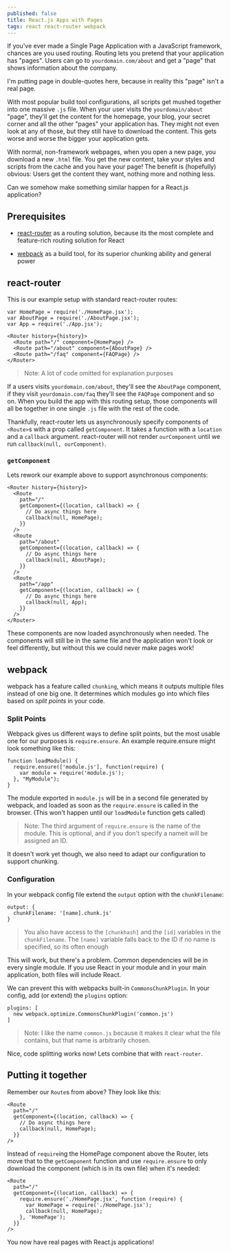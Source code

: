 ```yaml
---
published: false
title: React.js Apps with Pages
tags: react react-router webpack
---
```


If you've ever made a Single Page Application with a JavaScript framework, chances are you used routing. Routing lets you pretend that your application has "pages". Users can go to `yourdomain.com/about` and get a "page" that shows information about the company.

I'm putting page in double-quotes here, because in reality this "page" isn't a real page.

With most popular build tool configurations, all scripts get mushed together into one massive `.js` file. When your user visits the `yourdomain/about` "page", they'll get the content for the homepage, your blog, your secret corner and all the other "pages" your application has. They might not even look at any of those, but they still have to download the content. This gets worse and worse the bigger your application gets.

With normal, non-framework webpages, when you open a new page, you download a new `.html` file. You get the new content, take your styles and scripts from the cache and you have your page! The benefit is (hopefully) obvious: Users get the content they want, nothing more and nothing less.

Can we somehow make something similar happen for a React.js application?

## Prerequisites

- [react-router](https://github.com/rackt/react-router) as a routing solution, because its the most complete and feature-rich routing solution for React

- [webpack](https://github.com/webpack/webpack) as a build tool, for its superior chunking ability and general power

## react-router

This is our example setup with standard react-router routes:

```JSX
var HomePage = require('./HomePage.jsx');
var AboutPage = require('./AboutPage.jsx');
var App = require('./App.jsx');

<Router history={history}>
  <Route path="/" component={HomePage} />
  <Route path="/about" component={AboutPage} />
  <Route path="/faq" component={FAQPage} />
</Router>
```

> Note: A lot of code omitted for explanation purposes

If a users visits `yourdomain.com/about`, they'll see the `AboutPage` component, if they visit `yourdomain.com/faq` they'll see the `FAQPage` component and so on. When you build the app with this routing setup, those components will all be together in one single `.js` file with the rest of the code.

Thankfully, react-router lets us asynchronously specify components of `<Route>`s with a prop called `getComponent`. It takes a function with a `location` and a `callback` argument. react-router will not render `ourComponent` until we run `callback(null, ourComponent)`.

### `getComponent`

Lets rework our example above to support asynchronous components:

```JSX
<Router history={history}>
  <Route
    path="/"
    getComponent={(location, callback) => {
      // Do async things here
      callback(null, HomePage);
    }}
  />
  <Route
    path="/about"
    getComponent={(location, callback) => {
      // Do async things here
      callback(null, AboutPage);
    }}
  />
  <Route
    path="/app"
    getComponent={(location, callback) => {
      // Do async things here
      callback(null, App);
    }}
  />
</Router>
```

These components are now loaded asynchronously when needed. The components will still be in the same file and the application won't look or feel differently, but without this we could never make pages work!

## webpack

webpack has a feature called `chunking`, which means it outputs multiple files instead of one big one. It determines which modules go into which files based on *split points* in your code.

### Split Points

Webpack gives us different ways to define split points, but the most usable one for our purposes is `require.ensure`. An example require.ensure might look something like this:

```JS
function loadModule() {
  require.ensure(['module.js'], function(require) {
    var module = require('module.js');
  }, "MyModule");
}
```

The module exported in `module.js` will be in a second file generated by webpack, and loaded as soon as the `require.ensure` is called in the browser. (This won't happen until our `loadModule` function gets called)

> Note: The third argument of `require.ensure` is the name of the module. This is optional, and if you don't specify a nameit will be assigned an ID.

It doesn't work yet though, we also need to adapt our configuration to support chunking.

### Configuration

In your webpack config file extend the `output` option with the `chunkFilename`:

```JS
output: {
  chunkFilename: '[name].chunk.js'
}
```

> You also have access to the `[chunkhash]` and the `[id]` variables in the `chunkFilename`. The `[name]` variable falls back to the ID if no name is specified, so its often enough

This will work, but there's a problem. Common dependencies will be in every single module. If you use React in your module and in your main application, both files will include React.

We can prevent this with webpacks built-in `CommonsChunkPlugin`. In your config, add (or extend) the `plugins` option:

```JS
plugins: [
  new webpack.optimize.CommonsChunkPlugin('common.js')
]
```

> Note: I like the name `common.js` because it makes it clear what the file contains, but that name is arbitrarily chosen.

Nice, code splitting works now! Lets combine that with `react-router`.

## Putting it together

Remember our `Route`s from above? They look like this:

```JSX
<Route
  path="/"
  getComponent={(location, callback) => {
    // Do async things here
    callback(null, HomePage);
  }}
/>
```

Instead of `require`ing the HomePage component above the Router, lets move that to the `getComponent` function and use `require.ensure` to only download the component (which is in its own file) when it's needed:

```JSX
<Route
  path="/"
  getComponent={(location, callback) => {
    require.ensure('./HomePage.jsx', function (require) {
      var HomePage = require('./HomePage.jsx');
      callback(null, HomePage);
    }, 'HomePage');
  }}
/>
```

You now have real pages with React.js applications!
